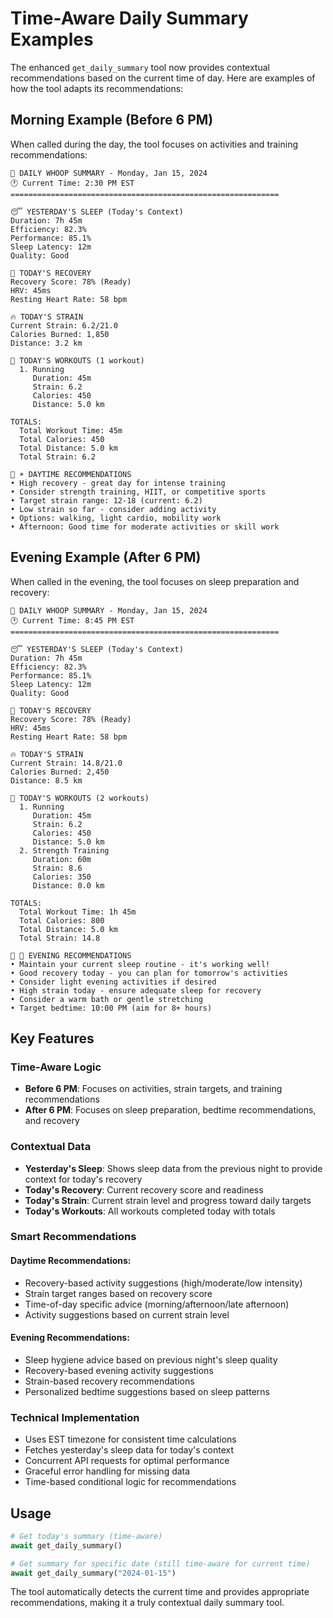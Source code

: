# Time-Aware Daily Summary Examples

The enhanced `get_daily_summary` tool now provides contextual recommendations based on the current time of day. Here are examples of how the tool adapts its recommendations:

## Morning Example (Before 6 PM)

When called during the day, the tool focuses on activities and training recommendations:

```
📅 DAILY WHOOP SUMMARY - Monday, Jan 15, 2024
🕐 Current Time: 2:30 PM EST
============================================================

😴 YESTERDAY'S SLEEP (Today's Context)
Duration: 7h 45m
Efficiency: 82.3%
Performance: 85.1%
Sleep Latency: 12m
Quality: Good

💚 TODAY'S RECOVERY
Recovery Score: 78% (Ready)
HRV: 45ms
Resting Heart Rate: 58 bpm

🔥 TODAY'S STRAIN
Current Strain: 6.2/21.0
Calories Burned: 1,850
Distance: 3.2 km

💪 TODAY'S WORKOUTS (1 workout)
  1. Running
     Duration: 45m
     Strain: 6.2
     Calories: 450
     Distance: 5.0 km

TOTALS:
  Total Workout Time: 45m
  Total Calories: 450
  Total Distance: 5.0 km
  Total Strain: 6.2

🎯 ☀️ DAYTIME RECOMMENDATIONS
• High recovery - great day for intense training
• Consider strength training, HIIT, or competitive sports
• Target strain range: 12-18 (current: 6.2)
• Low strain so far - consider adding activity
• Options: walking, light cardio, mobility work
• Afternoon: Good time for moderate activities or skill work
```

## Evening Example (After 6 PM)

When called in the evening, the tool focuses on sleep preparation and recovery:

```
📅 DAILY WHOOP SUMMARY - Monday, Jan 15, 2024
🕐 Current Time: 8:45 PM EST
============================================================

😴 YESTERDAY'S SLEEP (Today's Context)
Duration: 7h 45m
Efficiency: 82.3%
Performance: 85.1%
Sleep Latency: 12m
Quality: Good

💚 TODAY'S RECOVERY
Recovery Score: 78% (Ready)
HRV: 45ms
Resting Heart Rate: 58 bpm

🔥 TODAY'S STRAIN
Current Strain: 14.8/21.0
Calories Burned: 2,450
Distance: 8.5 km

💪 TODAY'S WORKOUTS (2 workouts)
  1. Running
     Duration: 45m
     Strain: 6.2
     Calories: 450
     Distance: 5.0 km
  2. Strength Training
     Duration: 60m
     Strain: 8.6
     Calories: 350
     Distance: 0.0 km

TOTALS:
  Total Workout Time: 1h 45m
  Total Calories: 800
  Total Distance: 5.0 km
  Total Strain: 14.8

🎯 🌙 EVENING RECOMMENDATIONS
• Maintain your current sleep routine - it's working well!
• Good recovery today - you can plan for tomorrow's activities
• Consider light evening activities if desired
• High strain today - ensure adequate sleep for recovery
• Consider a warm bath or gentle stretching
• Target bedtime: 10:00 PM (aim for 8+ hours)
```

## Key Features

### Time-Aware Logic
- **Before 6 PM**: Focuses on activities, strain targets, and training recommendations
- **After 6 PM**: Focuses on sleep preparation, bedtime recommendations, and recovery

### Contextual Data
- **Yesterday's Sleep**: Shows sleep data from the previous night to provide context for today's recovery
- **Today's Recovery**: Current recovery score and readiness
- **Today's Strain**: Current strain level and progress toward daily targets
- **Today's Workouts**: All workouts completed today with totals

### Smart Recommendations

#### Daytime Recommendations:
- Recovery-based activity suggestions (high/moderate/low intensity)
- Strain target ranges based on recovery score
- Time-of-day specific advice (morning/afternoon/late afternoon)
- Activity suggestions based on current strain level

#### Evening Recommendations:
- Sleep hygiene advice based on previous night's sleep quality
- Recovery-based evening activity suggestions
- Strain-based recovery recommendations
- Personalized bedtime suggestions based on sleep patterns

### Technical Implementation
- Uses EST timezone for consistent time calculations
- Fetches yesterday's sleep data for today's context
- Concurrent API requests for optimal performance
- Graceful error handling for missing data
- Time-based conditional logic for recommendations

## Usage

```python
# Get today's summary (time-aware)
await get_daily_summary()

# Get summary for specific date (still time-aware for current time)
await get_daily_summary("2024-01-15")
```

The tool automatically detects the current time and provides appropriate recommendations, making it a truly contextual daily summary tool. 